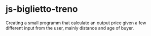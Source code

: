 # js-biglietto-treno
Creating a small programm that calculate an output price given a few different input from the user, mainly distance and age of buyer.

